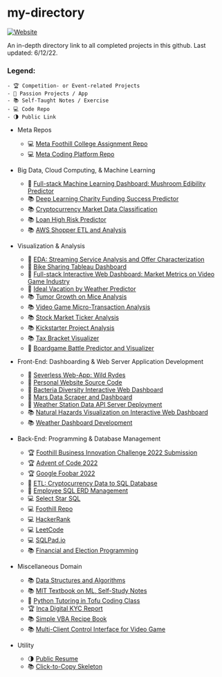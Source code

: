# my-directory
[![Website](https://img.shields.io/badge/Return%20to-Featured%20Projects-orange?style=flat-square&logo=appveyor)](https://github.com/cdenq)

An in-depth directory link to all completed projects in this github. Last updated: 6/12/22.

### Legend: 
    - 🏆 Competition- or Event-related Projects
    - 💙 Passion Projects / App
    - 📚 Self-Taught Notes / Exercise
    - 💻 Code Repo
    - 🌗 Public Link

- Meta Repos
    - 💻 [Meta Foothill College Assignment Repo](https://github.com/cdenq/my-foothill-college-repo)
    - 💻 [Meta Coding Platform Repo](https://github.com/cdenq/my-meta-coding-repo)

- Big Data, Cloud Computing, & Machine Learning
    - 💙 [Full-stack Machine Learning Dashboard: Mushroom Edibility Predictor](https://github.com/cdenq/mushroom-edibility-predictor-web-app)
    - 📚 [Deep Learning Charity Funding Success Predictor](https://github.com/cdenq/charity-funding-success-predictor)
    - 📚 [Cryptocurrency Market Data Classification](https://github.com/cdenq/cryptocurrency-market-data-classification)
    - 📚 [Loan High Risk Predictor](https://github.com/cdenq/loan-high-risk-predicter)
    - 📚 [AWS Shopper ETL and Analysis](https://github.com/cdenq/aws-cloud-etl-shopper-data-analysis)

- Visualization & Analysis
    - 💙 [EDA: Streaming Service Analysis and Offer Characterization](https://github.com/cdenq/streaming-service-analysis-and-offer-characterization)
    - 💙 [Bike Sharing Tableau Dashboard](https://github.com/cdenq/bike-sharing-tableau-dashboard)
    - 💙 [Full-stack Interactive Web Dashboard: Market Metrics on Video Game Industry](https://github.com/cdenq/web-dashboard-of-video-game-industry)
    - 💙 [Ideal Vacation by Weather Predictor](https://github.com/cdenq/ideal-vacation-by-weather-predictor)
    - 📚 [Tumor Growth on Mice Analysis](https://github.com/cdenq/tumor-growth-on-mice-analysis)
    - 📚 [Video Game Micro-Transaction Analysis](https://github.com/cdenq/video-game-micro-transaction-analysis)
    - 📚 [Stock Market Ticker Analysis](https://github.com/cdenq/stock-market-ticker-analysis)
    - 📚 [Kickstarter Project Analysis](https://github.com/cdenq/kickstarter-project-analysis)
    - 📚 [Tax Bracket Visualizer](https://github.com/cdenq/tax-bracket-visualization)
    - 💙 [Boardgame Battle Predictor and Visualizer](https://github.com/cdenq/boardgame-battle-predictor-visualizer)

- Front-End: Dashboarding & Web Server Application Development
    - 💙 [Severless Web-App: Wild Rydes](https://github.com/cdenq/wild-rydes-server-less-web-app)
    - 💙 [Personal Website Source Code](https://github.com/cdenq/cdenq.github.io)
    - 💙 [Bacteria Diversity Interactive Web Dashboard](https://github.com/cdenq/bacteria-diversity-interactive-web-dashboard)
    - 💙 [Mars Data Scraper and Dashboard](https://github.com/cdenq/mars-data-scraper-and-dashboard)
    - 💙 [Weather Station Data API Server Deployment](https://github.com/cdenq/weather-station-data-api-deployment)
    - 📚 [Natural Hazards Visualization on Interactive Web Dashboard](https://github.com/cdenq/natural-hazard-visualization-interactive-web-dashboard)
    - 📚 [Weather Dashboard Development](https://github.com/cdenq/web-dashboard-on-weather-data) 

- Back-End: Programming & Database Management
    - 🏆 [Foothill Business Innovation Challenge 2022 Submission](https://github.com/cdenq/foothill-business-innovation-challenge-2022)
    - 🏆 [Advent of Code 2022](https://github.com/cdenq/my-advent-of-code-2021-solves)
    - 🏆 [Google Foobar 2022](https://github.com/cdenq/my-google-foobar-solves)
    - 💙 [ETL: Cryptocurrency Data to SQL Database](https://github.com/cdenq/etl-pipeline-on-crypto-data)
    - 💙 [Employee SQL ERD Management](https://github.com/cdenq/employee-sql-erd-management)
    - 💻 [Select Star SQL](https://github.com/cdenq/my-select-star-sql-repo)
    - 💻 [Foothill Repo](https://github.com/cdenq/my-foothill-college-repo)
    - 💻 [HackerRank](https://github.com/cdenq/my-hackerrank-solves)
    - 💻 [LeetCode](https://github.com/cdenq/my-leetcode-solves)
    - 💻 [SQLPad.io](https://github.com/cdenq/my-sqlpad-io-solves)
    - 📚 [Financial and Election Programming](https://github.com/cdenq/financial-and-election-data-programming)

- Miscellaneous Domain
    - 📚 [Data Structures and Algorithms](https://github.com/cdenq/my-ds-algo-repo)
    - 📚 [MIT Textbook on ML, Self-Study Notes](https://github.com/cdenq/my-machine-learning-mit-book-study)
    - 💙 [Python Tutoring in Tofu Coding Class](https://github.com/cdenq/tofu-coding-class)
    - 🏆 [Inca Digital KYC Report](https://github.com/cdenq/inca-digital-remittance-kyc-report)
    - 📚 [Simple VBA Recipe Book](https://github.com/cdenq/simple-vba-recipe-book)
    - 📚 [Multi-Client Control Interface for Video Game](https://github.com/cdenq/videogame-multi-client-control-interface)

- Utility
    - 🌗 [Public Resume](https://github.com/cdenq/denq-resume)
    - 📚 [Click-to-Copy Skeleton](https://github.com/cdenq/click-to-copy-skeleton)
